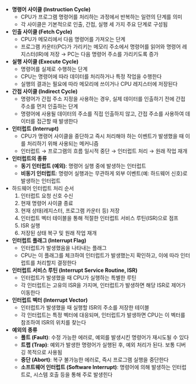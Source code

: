 - **명령어 사이클 (Instruction Cycle)**
    - CPU가 프로그램 명령어를 처리하는 과정에서 반복하는 일련의 단계를 의미
    - 각 사이클은 기본적으로 인출, 간접, 실행 세 가지 주요 단계로 구성됨
- **인출 사이클 (Fetch Cycle)**
    - CPU가 메모리에서 다음 명령어를 가져오는 단계
    - 프로그램 카운터(PC)가 가리키는 메모리 주소에서 명령어를 읽어와 명령어 레지스터(IR)에 저장 → PC는 다음 명령어 주소를 가리키도록 증가
- **실행 사이클 (Execute Cycle)**
    - 명령어를 실제로 수행하는 단계
    - CPU는 명령어에 따라 데이터를 처리하거나 특정 작업을 수행한다
    - 실행의 결과는 필요에 따라 메모리에 쓰이거나 CPU 레지스터에 저장된다
- **간접 사이클 (Indirect Cycle)**
    - 명령어가 간접 주소 지정을 사용하는 경우, 실제 데이터를 인출하기 전에 간접 주소를 먼저 인출하는 단계
    - 명령어에 사용될 데이터의 주소를 직접 인출하지 않고, 간접 주소를 사용하여 데이터를 접근할 때 발생한다
- **인터럽트 (Interrupt)**
    - CPU가 명령어 사이클을 중단하고 즉시 처리해야 하는 이벤트가 발생했을 때 이를 처리하기 위해 사용되는 메커니즘
    - 인터럽트 → 프로그램의 흐름 일시적 중단 → 인터럽트 처리 → 원래 작업 재개
- **인터럽트의 종류**
    - **동기 인터럽트 (예외)**: 명령어 실행 중에 발생하는 인터럽트
    - **비동기 인터럽트**: 명령어 실행과는 무관하게 외부 이벤트(예: 하드웨어 신호)로 발생하는 인터럽트
- 하드웨어 인터럽트 처리 순서
    1. 인터럽트 요청 신호 수신
    2. 현재 명령어 사이클 종료
    3. 현재 상태(레지스터, 프로그램 카운터 등) 저장
    4. 인터럽트 벡터 테이블을 통해 적절한 인터럽트 서비스 루틴(ISR)으로 점프
    5. ISR 실행
    6. 저장된 상태 복구 및 원래 작업 재개
- **인터럽트 플래그 (Interrupt Flag)**
    - 인터럽트가 발생했음을 나타내는 플래그
    - CPU는 이 플래그를 체크하여 인터럽트가 발생했는지 확인하고, 이에 따라 인터럽트를 처리할지 결정한다
- **인터럽트 서비스 루틴 (Interrupt Service Routine, ISR)**
    - 인터럽트가 발생했을 때 CPU가 실행하는 특별한 루틴
    - 각 인터럽트는 고유의 ISR을 가지며, 인터럽트가 발생하면 해당 ISR로 제어가 이동한다
- **인터럽트 벡터 (Interrupt Vector)**
    - 인터럽트가 발생했을 때 실행할 ISR의 주소를 저장한 테이블
    - 각 인터럽트는 특정 벡터에 대응되며, 인터럽트가 발생하면 CPU는 이 벡터를 참조하여 ISR의 위치를 찾는다
- **예외의 종류**
    - **폴트 (Fault)**: 수정 가능한 에러로, 예외를 발생시킨 명령어가 재시도될 수 있다
    - **트랩 (Trap)**: 예외가 발생한 명령어가 실행된 후, 예외 처리가 된다. 보통 디버깅 목적으로 사용됨
    - **중단 (Abort)**: 복구 불가능한 에러로, 즉시 프로그램 실행을 중단한다
    - **소프트웨어 인터럽트 (Software Interrupt)**: 명령어에 의해 발생하는 인터럽트로, 시스템 호출 등을 통해 주로 발생힌다
